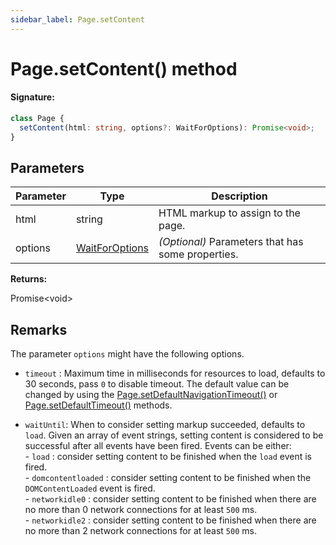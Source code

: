 ```yaml
---
sidebar_label: Page.setContent
---
```


# Page.setContent() method

#### Signature:

```typescript
class Page {
  setContent(html: string, options?: WaitForOptions): Promise<void>;
}
```

## Parameters

| Parameter | Type                                            | Description                                            |
| --------- | ----------------------------------------------- | ------------------------------------------------------ |
| html      | string                                          | HTML markup to assign to the page.                     |
| options   | [WaitForOptions](./puppeteer.waitforoptions.md) | <i>(Optional)</i> Parameters that has some properties. |

**Returns:**

Promise&lt;void&gt;

## Remarks

The parameter `options` might have the following options.

- `timeout` : Maximum time in milliseconds for resources to load, defaults to 30 seconds, pass `0` to disable timeout. The default value can be changed by using the [Page.setDefaultNavigationTimeout()](./puppeteer.page.setdefaultnavigationtimeout.md) or [Page.setDefaultTimeout()](./puppeteer.page.setdefaulttimeout.md) methods.

- `waitUntil`: When to consider setting markup succeeded, defaults to `load`. Given an array of event strings, setting content is considered to be successful after all events have been fired. Events can be either:<br/> - `load` : consider setting content to be finished when the `load` event is fired.<br/> - `domcontentloaded` : consider setting content to be finished when the `DOMContentLoaded` event is fired.<br/> - `networkidle0` : consider setting content to be finished when there are no more than 0 network connections for at least `500` ms.<br/> - `networkidle2` : consider setting content to be finished when there are no more than 2 network connections for at least `500` ms.
